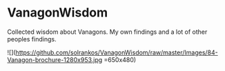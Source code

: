 # VanagonWisdom
Collected wisdom about Vanagons. My own findings and a lot of other peoples findings.

![](https://github.com/solrankos/VanagonWisdom/raw/master/Images/84-Vanagon-brochure-1280x953.jpg =650x480)
